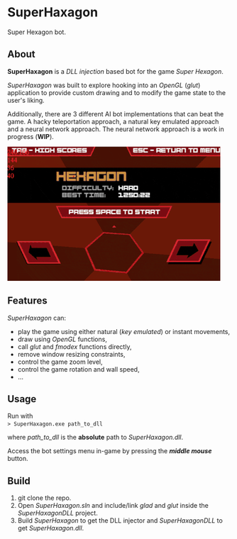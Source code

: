 # SuperHaxagon

Super Hexagon bot.

## About

**SuperHaxagon** is a _DLL injection_ based bot for the game _Super Hexagon_.

_SuperHaxagon_ was built to explore hooking into an _OpenGL_ (_glut_) application
to provide custom drawing and to modify the game state to the user's liking.

Additionally, there are 3 different AI bot implementations that can beat the game.
A hacky teleportation approach, a natural key emulated approach and a neural network approach.
The neural network approach is a work in progress (**WIP**).  

![Demo GIF](./demo.gif)  

## Features

_SuperHaxagon_ can:

 * play the game using either natural (_key emulated_) or instant movements,
 * draw using _OpenGL_ functions,
 * call _glut_ and _fmodex_ functions directly,
 * remove window resizing constraints, 
 * control the game zoom level,
 * control the game rotation and wall speed,
 * ...

## Usage

Run with    
```> SuperHaxagon.exe path_to_dll```

where _path\_to\_dll_ is the **absolute** path to _SuperHaxagon.dll_.

Access the bot settings menu in-game by pressing the _**middle mouse**_ button.

## Build

1. git clone the repo.
2. Open _SuperHaxagon.sln_ and include/link _glad_ and _glut_ inside the _SuperHaxagonDLL_ project.
3. Build _SuperHaxagon_ to get the DLL injector and _SuperHaxagonDLL_ to get _SuperHaxagon.dll_.
